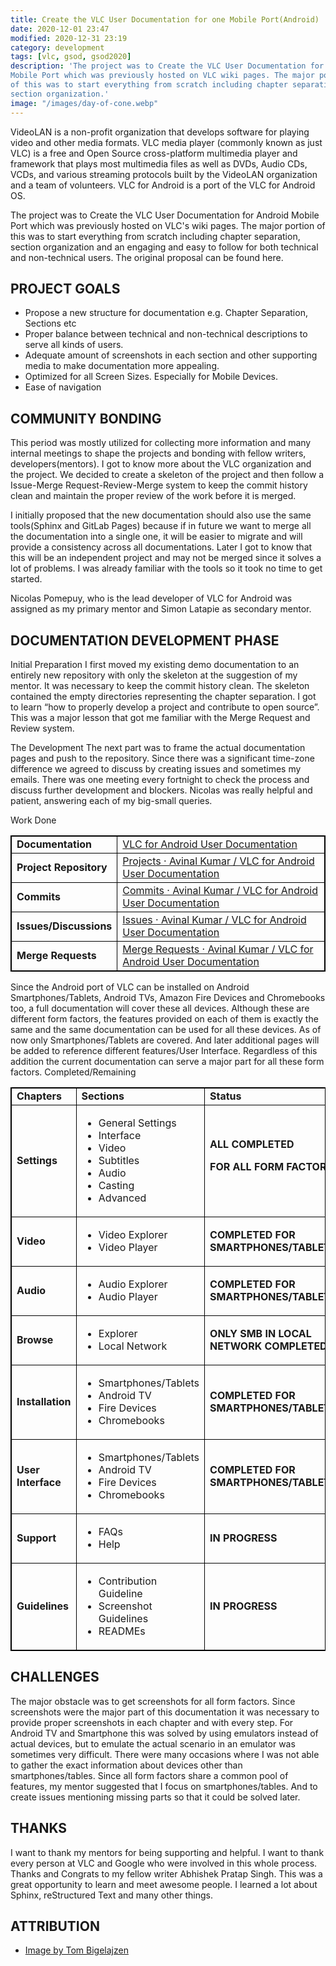 ```yaml
---
title: Create the VLC User Documentation for one Mobile Port(Android)
date: 2020-12-01 23:47
modified: 2020-12-31 23:19
category: development
tags: [vlc, gsod, gsod2020]
description: 'The project was to Create the VLC User Documentation for Android 
Mobile Port which was previously hosted on VLC wiki pages. The major portion 
of this was to start everything from scratch including chapter separation, 
section organization.'
image: "/images/day-of-cone.webp"
---
```


VideoLAN is a non-profit organization that develops software for playing
video and other media formats. VLC media player (commonly known as just
VLC) is a free and Open Source cross-platform multimedia player and
framework that plays most multimedia files as well as DVDs, Audio CDs,
VCDs, and various streaming protocols built by the VideoLAN organization
and a team of volunteers. VLC for Android is a port of the VLC for
Android OS.

The project was to Create the VLC User Documentation for Android Mobile
Port which was previously hosted on VLC's wiki pages. The major portion
of this was to start everything from scratch including chapter
separation, section organization and an engaging and easy to follow for
both technical and non-technical users. The original proposal can be
found here.

## PROJECT GOALS

- Propose a new structure for documentation e.g. Chapter Separation,
  Sections etc
- Proper balance between technical and non-technical descriptions to
  serve all kinds of users.
- Adequate amount of screenshots in each section and other supporting
  media to make documentation more appealing.
- Optimized for all Screen Sizes. Especially for Mobile Devices.
- Ease of navigation

## COMMUNITY BONDING

This period was mostly utilized for collecting more information and many
internal meetings to shape the projects and bonding with fellow writers,
developers(mentors). I got to know more about the VLC organization and
the project. We decided to create a skeleton of the project and then
follow a Issue-Merge Request-Review-Merge system to keep the commit
history clean and maintain the proper review of the work before it is
merged.

I initially proposed that the new documentation should also use the same
tools(Sphinx and GitLab Pages) because if in future we want to merge all
the documentation into a single one, it will be easier to migrate and
will provide a consistency across all documentations. Later I got to
know that this will be an independent project and may not be merged
since it solves a lot of problems. I was already familiar with the tools
so it took no time to get started.

Nicolas Pomepuy, who is the lead developer of VLC for Android was
assigned as my primary mentor and Simon Latapie as secondary mentor.

## DOCUMENTATION DEVELOPMENT PHASE

Initial Preparation I first moved my existing demo documentation to an
entirely new repository with only the skeleton at the suggestion of my
mentor. It was necessary to keep the commit history clean. The skeleton
contained the empty directories representing the chapter separation. I
got to learn “how to properly develop a project and contribute to open
source”. This was a major lesson that got me familiar with the Merge
Request and Review system.

The Development The next part was to frame the actual documentation
pages and push to the repository. Since there was a significant
time-zone difference we agreed to discuss by creating issues and
sometimes my emails. There was one meeting every fortnight to check the
process and discuss further development and blockers. Nicolas was really
helpful and patient, answering each of my big-small queries.

Work Done

<style>
table,td,th {
border-collapse:collapse;
border: 1px solid #000000;
}
</style>
<table>
<tr>
<td><strong>Documentation</strong></td>
<td><a href="https://avinal.videolan.me/vlc-android-user/">VLC for Android User Documentation </a>
</td>
</tr>
<tr>
<td><strong>Project Repository</strong>
</td>
<td><a href="https://code.videolan.org/avinal/vlc-android-user">Projects · Avinal Kumar / VLC for Android User Documentation</a>
</td>
</tr>
<tr>
<td><strong>Commits</strong>
</td>
<td><a href="https://code.videolan.org/avinal/vlc-android-user/-/commits/master">Commits · Avinal Kumar / VLC for Android User Documentation</a>
</td>
</tr>
<tr>
<td><strong>Issues/Discussions</strong>
</td>
<td><a href="https://code.videolan.org/avinal/vlc-android-user/-/issues">Issues · Avinal Kumar / VLC for Android User Documentation</a>
</td>
</tr>
<tr>
<td><strong>Merge Requests</strong>
</td>
<td><a href="https://code.videolan.org/avinal/vlc-android-user/-/merge_requests">Merge Requests · Avinal Kumar / VLC for Android User Documentation</a>
</td>
</tr>
</table>

Since the Android port of VLC can be installed on Android
Smartphones/Tablets, Android TVs, Amazon Fire Devices and Chromebooks
too, a full documentation will cover these all devices. Although these
are different form factors, the features provided on each of them is
exactly the same and the same documentation can be used for all these
devices. As of now only Smartphones/Tablets are covered. And later
additional pages will be added to reference different features/User
Interface. Regardless of this addition the current documentation can
serve a major part for all these form factors. Completed/Remaining

<table>
<tr>
<td><strong>Chapters</strong>
</td>
<td><strong>Sections</strong>
</td>
<td><strong>Status</strong>
</td>
</tr>
<tr>
<td><strong>Settings</strong>
</td>
<td>
<ul>
<li>General Settings
<li>Interface
<li>Video
<li>Subtitles
<li>Audio
<li>Casting
<li>Advanced
</li>
</ul>
</td>
<td><strong>ALL COMPLETED</strong>
<p>
<strong>FOR ALL FORM FACTORS</strong>
</td>
</tr>
<tr>
    <td><strong>Video</strong>
    </td>
    <td>
        <ul>
            <li>Video Explorer
            <li>Video Player
            </li>
        </ul>
    </td>
    <td><strong>COMPLETED FOR SMARTPHONES/TABLETS</strong>
    </td>
</tr>
<tr>
    <td><strong>Audio</strong>
    </td>
    <td>
        <ul>
            <li>Audio Explorer
            <li>Audio Player
            </li>
        </ul>
    </td>
    <td><strong>COMPLETED FOR SMARTPHONES/TABLETS</strong>
    </td>
</tr>
<tr>
    <td><strong>Browse</strong>
    </td>
    <td>
        <ul>
            <li>Explorer
            <li>Local Network
            </li>
        </ul>
    </td>
    <td><strong>ONLY SMB IN LOCAL NETWORK COMPLETED</strong>
    </td>
</tr>
<tr>
    <td><strong>Installation</strong>
    </td>
    <td>
        <ul>
            <li>Smartphones/Tablets
            <li>Android TV
            <li>Fire Devices
            <li>Chromebooks
            </li>
        </ul>
    </td>
    <td><strong>COMPLETED FOR SMARTPHONES/TABLETS</strong>
    </td>
</tr>
<tr>
    <td><strong>User Interface</strong>
    </td>
    <td>
        <ul>
            <li>Smartphones/Tablets
            <li>Android TV
            <li>Fire Devices
            <li>Chromebooks
            </li>
        </ul>
    </td>
    <td><strong>COMPLETED FOR SMARTPHONES/TABLETS</strong>
    </td>
</tr>
<tr>
    <td><strong>Support</strong>
    </td>
    <td>
        <ul>
            <li>FAQs
            <li>Help
            </li>
        </ul>
    </td>
    <td><strong>IN PROGRESS</strong>
    </td>
</tr>
<tr>
    <td><strong>Guidelines</strong>
    </td>
    <td>
        <ul>
            <li>Contribution Guideline
            <li>Screenshot Guidelines
            <li>READMEs
            </li>
        </ul>
    </td>
    <td><strong>IN PROGRESS</strong>
    </td>
</tr>
</table>

## CHALLENGES

The major obstacle was to get screenshots for all form factors. Since
screenshots were the major part of this documentation it was necessary
to provide proper screenshots in each chapter and with every step. For
Android TV and Smartphone this was solved by using emulators instead of
actual devices, but to emulate the actual scenario in an emulator was
sometimes very difficult. There were many occasions where I was not able
to gather the exact information about devices other than
smartphones/tables. Since all form factors share a common pool of
features, my mentor suggested that I focus on smartphones/tables. And to
create issues mentioning missing parts so that it could be solved later.

## THANKS

I want to thank my mentors for being supporting and helpful. I want to
thank every person at VLC and Google who were involved in this whole
process. Thanks and Congrats to my fellow writer Abhishek Pratap Singh.
This was a great opportunity to learn and meet awesome people. I learned
a lot about Sphinx, reStructured Text and many other things.

## ATTRIBUTION

- [Image by Tom Bigelajzen](https://images.videolan.org/images/goodies/day-of-the-cones-ex2.jpg)
